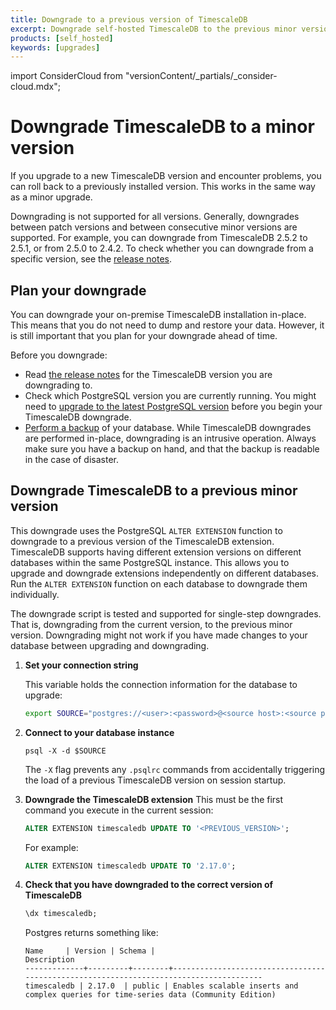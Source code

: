 ```yaml
---
title: Downgrade to a previous version of TimescaleDB
excerpt: Downgrade self-hosted TimescaleDB to the previous minor version
products: [self_hosted]
keywords: [upgrades]
---
```


import ConsiderCloud from "versionContent/_partials/_consider-cloud.mdx";

# Downgrade TimescaleDB to a minor version

If you upgrade to a new TimescaleDB version and encounter problems, you can roll
back to a previously installed version. This works in the same way as a minor
upgrade.

Downgrading is not supported for all versions. Generally, downgrades between
patch versions and between consecutive minor versions are supported. For
example, you can downgrade from TimescaleDB 2.5.2 to 2.5.1, or from 2.5.0 to
2.4.2. To check whether you can downgrade from a specific version, see the
[release notes][relnotes].

<ConsiderCloud />

## Plan your downgrade

You can downgrade your on-premise TimescaleDB installation in-place. This means
that you do not need to dump and restore your data. However, it is still
important that you plan for your downgrade ahead of time.

Before you downgrade:

*   Read [the release notes][relnotes] for the TimescaleDB version you are
  downgrading to.
*   Check which PostgreSQL version you are currently running. You might need to
  [upgrade to the latest PostgreSQL version][upgrade-pg]
  before you begin your TimescaleDB downgrade.
*   [Perform a backup][backup] of your database. While TimescaleDB
  downgrades are performed in-place, downgrading is an intrusive operation.
  Always make sure you have a backup on hand, and that the backup is readable in
  the case of disaster.

## Downgrade TimescaleDB to a previous minor version

This downgrade uses the PostgreSQL `ALTER EXTENSION` function to downgrade to
a previous version of the TimescaleDB extension. TimescaleDB supports having
different extension versions on different databases within the same PostgreSQL
instance. This allows you to upgrade and downgrade extensions independently on
different databases. Run the `ALTER EXTENSION` function on each database to
downgrade them individually.

<Highlight type="important">

The downgrade script is tested and supported for single-step downgrades. That
is, downgrading from the current version, to the previous minor version.
Downgrading might not work if you have made changes to your database between
upgrading and downgrading.

</Highlight>

<Procedure>

1. **Set your connection string**

   This variable holds the connection information for the database to upgrade:

   ```bash
   export SOURCE="postgres://<user>:<password>@<source host>:<source port>/<db_name>"
   ```

2. **Connect to your database instance**
    ```shell
    psql -X -d $SOURCE
    ```

   The `-X` flag prevents any `.psqlrc` commands from accidentally triggering the load of a 
   previous TimescaleDB version on session startup.

1. **Downgrade the TimescaleDB extension** 
    This must be the first command you execute in the current session:

    ```sql
    ALTER EXTENSION timescaledb UPDATE TO '<PREVIOUS_VERSION>';
    ```

    For example:

    ```sql
    ALTER EXTENSION timescaledb UPDATE TO '2.17.0';
    ```

1. **Check that you have downgraded to the correct version of TimescaleDB**

    ```sql
    \dx timescaledb;
    ```
   Postgres returns something like:
    ```shell
    Name     | Version | Schema |                                      Description                                      
    -------------+---------+--------+---------------------------------------------------------------------------------------
    timescaledb | 2.17.0  | public | Enables scalable inserts and complex queries for time-series data (Community Edition)
    ```

</Procedure>

[backup]: /self-hosted/:currentVersion:/backup-and-restore/
[relnotes]: https://github.com/timescale/timescaledb/releases
[upgrade-pg]: /self-hosted/:currentVersion:/upgrades/upgrade-pg/
